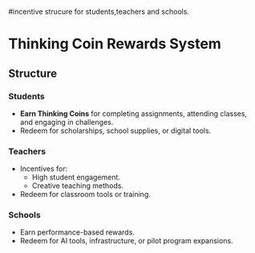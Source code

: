 #incentive strucure for students,teachers and schools.
# Thinking Coin Rewards System  

## Structure  
### Students  
- **Earn Thinking Coins** for completing assignments, attending classes, and engaging in challenges.  
- Redeem for scholarships, school supplies, or digital tools.  

### Teachers  
- Incentives for:  
  - High student engagement.  
  - Creative teaching methods.  
- Redeem for classroom tools or training.  

### Schools  
- Earn performance-based rewards.  
- Redeem for AI tools, infrastructure, or pilot program expansions.
